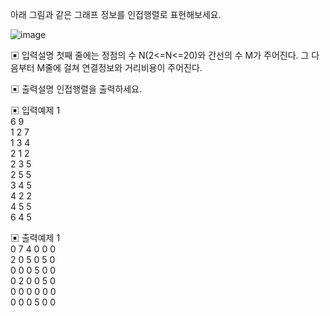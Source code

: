 아래 그림과 같은 그래프 정보를 인접행렬로 표현해보세요.

![image](https://user-images.githubusercontent.com/45524783/141142803-45d6436a-95a0-4e15-8af9-49e8c9521043.png)


▣ 입력설명
첫째 줄에는 정점의 수 N(2<=N<=20)와 간선의 수 M가 주어진다. 그 다음부터 M줄에 걸쳐 연결정보와 거리비용이 주어진다.

▣ 출력설명 
인접행렬을 출력하세요.


▣ 입력예제 1     
6 9     
1 2 7    
1 3 4      
2 1 2   
2 3 5    
2 5 5    
3 4 5    
4 2 2   
4 5 5     
6 4 5    


▣ 출력예제 1      
0 7 4 0 0 0    
2 0 5 0 5 0      
0 0 0 5 0 0    
0 2 0 0 5 0   
0 0 0 0 0 0       
0 0 0 5 0 0     
 

